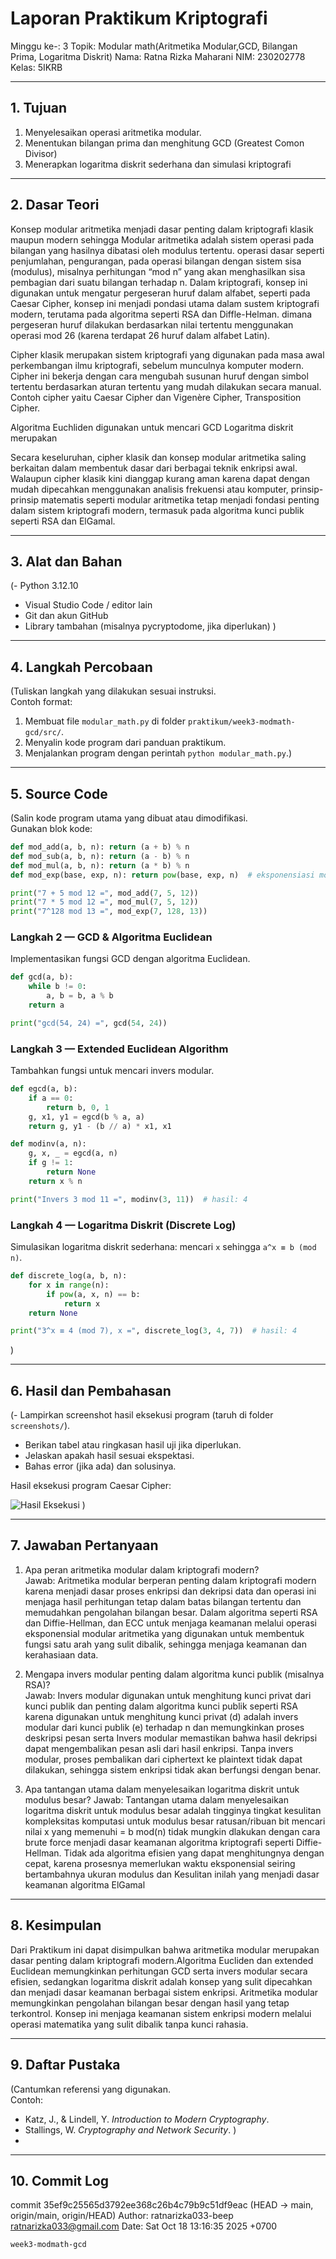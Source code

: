 # Laporan Praktikum Kriptografi
Minggu ke-: 3
Topik: Modular math(Aritmetika Modular,GCD, Bilangan Prima, Logaritma Diskrit) 
Nama: Ratna Rizka Maharani
NIM: 230202778
Kelas: 5IKRB

---

## 1. Tujuan
1. Menyelesaikan operasi aritmetika modular.
2. Menentukan bilangan prima dan menghitung GCD (Greatest Comon Divisor)
3. Menerapkan logaritma diskrit sederhana dan simulasi kriptografi
---

## 2. Dasar Teori
Konsep modular aritmetika menjadi dasar penting dalam kriptografi klasik maupun modern sehingga Modular aritmetika adalah sistem operasi pada bilangan yang hasilnya dibatasi oleh modulus tertentu. operasi dasar seperti penjumlahan, pengurangan, pada operasi bilangan dengan sistem sisa (modulus), misalnya perhitungan “mod n” yang akan menghasilkan sisa pembagian dari suatu bilangan terhadap n. Dalam kriptografi, konsep ini digunakan untuk mengatur pergeseran huruf dalam alfabet, seperti pada Caesar Cipher, konsep ini menjadi pondasi utama dalam sustem kriptografi modern, terutama pada algoritma seperti RSA dan Diffle-Helman. dimana pergeseran huruf dilakukan berdasarkan nilai tertentu menggunakan operasi mod 26 (karena terdapat 26 huruf dalam alfabet Latin).

Cipher klasik merupakan sistem kriptografi yang digunakan pada masa awal perkembangan ilmu kriptografi, sebelum munculnya komputer modern. Cipher ini bekerja dengan cara mengubah susunan huruf dengan simbol tertentu berdasarkan aturan tertentu yang mudah dilakukan secara manual. Contoh cipher yaitu Caesar Cipher dan Vigenère Cipher, Transposition Cipher.

Algoritma Euchliden digunakan untuk mencari GCD 
Logaritma diskrit merupakan 

Secara keseluruhan, cipher klasik dan konsep modular aritmetika saling berkaitan dalam membentuk dasar dari berbagai teknik enkripsi awal. Walaupun cipher klasik kini dianggap kurang aman karena dapat dengan mudah dipecahkan menggunakan analisis frekuensi atau komputer, prinsip-prinsip matematis seperti modular aritmetika tetap menjadi fondasi penting dalam sistem kriptografi modern, termasuk pada algoritma kunci publik seperti RSA dan ElGamal.


---

## 3. Alat dan Bahan
(- Python 3.12.10
- Visual Studio Code / editor lain  
- Git dan akun GitHub  
- Library tambahan (misalnya pycryptodome, jika diperlukan)  )

---

## 4. Langkah Percobaan
(Tuliskan langkah yang dilakukan sesuai instruksi.  
Contoh format:
1. Membuat file `modular_math.py` di folder `praktikum/week3-modmath-gcd/src/`.
2. Menyalin kode program dari panduan praktikum.
3. Menjalankan program dengan perintah `python modular_math.py`.)

---

## 5. Source Code
(Salin kode program utama yang dibuat atau dimodifikasi.  
Gunakan blok kode:

```python
def mod_add(a, b, n): return (a + b) % n
def mod_sub(a, b, n): return (a - b) % n
def mod_mul(a, b, n): return (a * b) % n
def mod_exp(base, exp, n): return pow(base, exp, n)  # eksponensiasi modular

print("7 + 5 mod 12 =", mod_add(7, 5, 12))
print("7 * 5 mod 12 =", mod_mul(7, 5, 12))
print("7^128 mod 13 =", mod_exp(7, 128, 13))
```

### Langkah 2 — GCD & Algoritma Euclidean
Implementasikan fungsi GCD dengan algoritma Euclidean.  
```python
def gcd(a, b):
    while b != 0:
        a, b = b, a % b
    return a

print("gcd(54, 24) =", gcd(54, 24))
```

### Langkah 3 — Extended Euclidean Algorithm
Tambahkan fungsi untuk mencari invers modular.  
```python
def egcd(a, b):
    if a == 0:
        return b, 0, 1
    g, x1, y1 = egcd(b % a, a)
    return g, y1 - (b // a) * x1, x1

def modinv(a, n):
    g, x, _ = egcd(a, n)
    if g != 1:
        return None
    return x % n

print("Invers 3 mod 11 =", modinv(3, 11))  # hasil: 4
```

### Langkah 4 — Logaritma Diskrit (Discrete Log)
Simulasikan logaritma diskrit sederhana: mencari `x` sehingga `a^x ≡ b (mod n)`.  
```python
def discrete_log(a, b, n):
    for x in range(n):
        if pow(a, x, n) == b:
            return x
    return None

print("3^x ≡ 4 (mod 7), x =", discrete_log(3, 4, 7))  # hasil: 4
```
)

---

## 6. Hasil dan Pembahasan
(- Lampirkan screenshot hasil eksekusi program (taruh di folder `screenshots/`).  
- Berikan tabel atau ringkasan hasil uji jika diperlukan.  
- Jelaskan apakah hasil sesuai ekspektasi.  
- Bahas error (jika ada) dan solusinya. 

Hasil eksekusi program Caesar Cipher:

![Hasil Eksekusi](screenshots/output.png)
)

---

## 7. Jawaban Pertanyaan
1. Apa peran aritmetika modular dalam kriptografi modern?  
Jawab: Aritmetika modular berperan penting dalam kriptografi modern karena menjadi dasar proses enkripsi dan dekripsi data dan operasi ini menjaga hasil perhitungan tetap dalam batas bilangan tertentu dan memudahkan pengolahan bilangan besar. Dalam algoritma seperti RSA dan Diffie-Hellman, dan ECC untuk menjaga keamanan melalui operasi eksponensial modular aritmetika yang digunakan untuk membentuk fungsi satu arah yang sulit dibalik, sehingga menjaga keamanan dan kerahasiaan data.

2. Mengapa invers modular penting dalam algoritma kunci publik (misalnya RSA)?  
Jawab: Invers modular digunakan untuk menghitung kunci privat dari kunci publik dan penting dalam algoritma kunci publik seperti RSA karena digunakan untuk menghitung kunci privat (d) adalah invers modular dari kunci publik (e) terhadap n dan memungkinkan proses deskripsi pesan serta Invers modular memastikan bahwa hasil dekripsi dapat mengembalikan pesan asli dari hasil enkripsi. Tanpa invers modular, proses pembalikan dari ciphertext ke plaintext tidak dapat dilakukan, sehingga sistem enkripsi tidak akan berfungsi dengan benar.

3. Apa tantangan utama dalam menyelesaikan logaritma diskrit untuk modulus besar? 
Jawab:  Tantangan utama dalam menyelesaikan logaritma diskrit untuk modulus besar adalah tingginya tingkat kesulitan kompleksitas komputasi untuk modulus besar ratusan/ribuan bit mencari nilai x yang memenuhi = b mod(n) tidak mungkin dlakukan dengan cara brute force menjadi dasar keamanan algoritma kriptografi seperti Diffie-Hellman. Tidak ada algoritma efisien yang dapat menghitungnya dengan cepat, karena prosesnya memerlukan waktu eksponensial seiring bertambahnya ukuran modulus dan Kesulitan inilah yang menjadi dasar keamanan algoritma ElGamal

---

## 8. Kesimpulan
Dari Praktikum ini dapat disimpulkan bahwa aritmetika modular merupakan dasar penting dalam kriptografi modern.Algoritma Eucliden dan extended Euclidean memungkinkan perhitungan GCD serta invers modular secara efisien, sedangkan logaritma diskrit adalah konsep yang sulit dipecahkan dan menjadi dasar keamanan berbagai sistem enkripsi.
Aritmetika modular memungkinkan pengolahan bilangan besar dengan hasil yang tetap terkontrol. Konsep ini menjaga keamanan sistem enkripsi modern melalui operasi matematika yang sulit dibalik tanpa kunci rahasia.

---

## 9. Daftar Pustaka
(Cantumkan referensi yang digunakan.  
Contoh:  
- Katz, J., & Lindell, Y. *Introduction to Modern Cryptography*.  
- Stallings, W. *Cryptography and Network Security*.  )
-
---

## 10. Commit Log
commit 35ef9c25565d3792ee368c26b4c79b9c51df9eac (HEAD -> main, origin/main, origin/HEAD)
Author: ratnarizka033-beep <ratnarizka033@gmail.com>
Date:   Sat Oct 18 13:16:35 2025 +0700

    week3-modmath-gcd